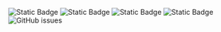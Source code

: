 ![Static Badge](https://img.shields.io/badge/blacklists-60-000000) ![Static Badge](https://img.shields.io/badge/blacklisted-3019682-cc0000) ![Static Badge](https://img.shields.io/badge/whitelisted-2242-00CC00) ![Static Badge](https://img.shields.io/badge/streaming_blacklist-28106-000000) ![GitHub issues](https://img.shields.io/github/issues/fabriziosalmi/blacklists)
